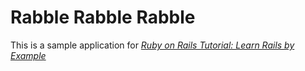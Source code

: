 # Rabble Rabble Rabble

This is a sample application for [*Ruby on Rails Tutorial: Learn Rails by Example*](www.google.com)